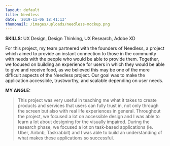 ```yaml
---
layout: default
title: Needless
date: '2019-11-06 18:41:13'
thumbnail: /images/uploads/needless-mockup.png
---
```

**SKILLS:** UX Design, Design Thinking, UX Research, Adobe XD

For this project, my team partnered with the founders of Needless, a project which aimed to provide an instant connection to those in the community with needs with the people who would be able to provide them. Together, we focused on building an experience for users in which they would be able to give and receive food, as we believed this may be one of the more difficult aspects of the Needless project. Our goal was to make the application accessible, trustworthy, and scalable depending on user needs.

**MY ANGLE:**

> This project was very useful in teaching me what it takes to create products and services that users can fully trust in, not only through the screen but also with real life experiences in general. Throughout the project, we focused a lot on accessible design and I was able to learn a lot about designing for the visually impaired. During the research phase, we focused a lot on task-based applications (ie. Uber, Airbnb, Taskrabbit) and I was able to build an understanding of what makes these applications so successful.
